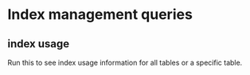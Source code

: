 # Index management queries

## index usage

Run this to see index usage information for all tables or a specific table.
